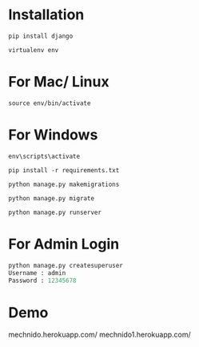 
# Installation

`pip install django`

`virtualenv env`

# For Mac/ Linux

`source env/bin/activate`

# For Windows

`env\scripts\activate`

`pip install -r requirements.txt`

`python manage.py makemigrations`

`python manage.py migrate`

`python manage.py runserver`

# For Admin Login

```python
python manage.py createsuperuser
Username : admin
Password : 12345678
```
# Demo

mechnido.herokuapp.com/
mechnido1.herokuapp.com/

